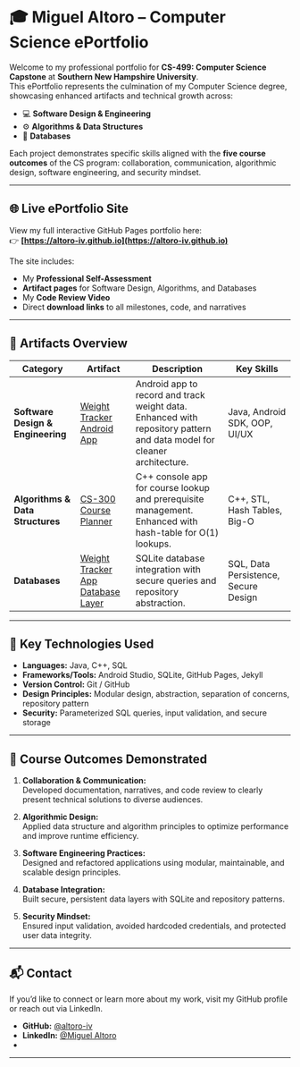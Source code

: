 # 🎓 Miguel Altoro – Computer Science ePortfolio

Welcome to my professional portfolio for **CS-499: Computer Science Capstone** at **Southern New Hampshire University**.  
This ePortfolio represents the culmination of my Computer Science degree, showcasing enhanced artifacts and technical growth across:

- 💻 **Software Design & Engineering**
- ⚙️ **Algorithms & Data Structures**
- 💾 **Databases**

Each project demonstrates specific skills aligned with the **five course outcomes** of the CS program: collaboration, communication, algorithmic design, software engineering, and security mindset.

---

## 🌐 Live ePortfolio Site
View my full interactive GitHub Pages portfolio here:  
👉 **[https://altoro-iv.github.io](https://altoro-iv.github.io)**

The site includes:
- My **Professional Self-Assessment**
- **Artifact pages** for Software Design, Algorithms, and Databases
- My **Code Review Video**
- Direct **download links** to all milestones, code, and narratives

---

## 🧩 Artifacts Overview

| Category | Artifact | Description | Key Skills |
|-----------|-----------|--------------|-------------|
| **Software Design & Engineering** | [Weight Tracker Android App](/artifacts/software-design.md) | Android app to record and track weight data. Enhanced with repository pattern and data model for cleaner architecture. | Java, Android SDK, OOP, UI/UX |
| **Algorithms & Data Structures** | [CS-300 Course Planner](/artifacts/algorithms.md) | C++ console app for course lookup and prerequisite management. Enhanced with hash-table for O(1) lookups. | C++, STL, Hash Tables, Big-O |
| **Databases** | [Weight Tracker App Database Layer](/artifacts/databases.md) | SQLite database integration with secure queries and repository abstraction. | SQL, Data Persistence, Secure Design |

---

## 🧠 Key Technologies Used
- **Languages:** Java, C++, SQL  
- **Frameworks/Tools:** Android Studio, SQLite, GitHub Pages, Jekyll  
- **Version Control:** Git / GitHub  
- **Design Principles:** Modular design, abstraction, separation of concerns, repository pattern  
- **Security:** Parameterized SQL queries, input validation, and secure storage  

---

## 🧩 Course Outcomes Demonstrated

1. **Collaboration & Communication:**  
   Developed documentation, narratives, and code review to clearly present technical solutions to diverse audiences.

2. **Algorithmic Design:**  
   Applied data structure and algorithm principles to optimize performance and improve runtime efficiency.

3. **Software Engineering Practices:**  
   Designed and refactored applications using modular, maintainable, and scalable design principles.

4. **Database Integration:**  
   Built secure, persistent data layers with SQLite and repository patterns.

5. **Security Mindset:**  
   Ensured input validation, avoided hardcoded credentials, and protected user data integrity.

---

## 📬 Contact
If you’d like to connect or learn more about my work, visit my GitHub profile or reach out via LinkedIn.

- **GitHub:** [@altoro-iv](https://github.com/altoro-iv)   
- **LinkedIn:** [@Miguel Altoro](www.linkedin.com/in/miguel-altoro)
- 
---
